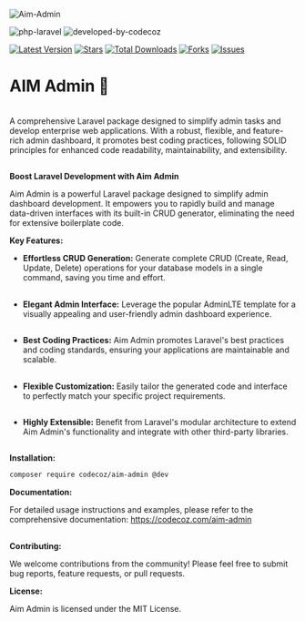 ![Aim-Admin](https://github.com/user-attachments/assets/07112a33-3179-4b49-a625-8fe5b47ad900)

![php-laravel](https://github.com/user-attachments/assets/a146f866-bbfc-4b65-939b-d36fe572227c)
![developed-by-codecoz](https://github.com/user-attachments/assets/041fa195-e167-4b5f-97a7-0d7abf54e26f)

[![Latest Version](https://img.shields.io/packagist/v/codecoz/aim-admin?color=blue&label=release&style=for-the-badge)](https://packagist.org/packages/codecoz/aim-admin)
[![Stars](https://img.shields.io/github/stars/codecoz/aim-admin?color=rgb%2806%20189%20248%29&label=stars&style=for-the-badge)](https://packagist.org/packages/codecoz/aim-admin)
[![Total Downloads](https://img.shields.io/packagist/dt/codecoz/aim-admin.svg?color=rgb%28249%20115%2022%29&style=for-the-badge)](https://packagist.org/packages/codecoz/aim-admin)
[![Forks](https://img.shields.io/github/forks/codecoz/aim-admin?color=rgb%28134%20115%2022%29&style=for-the-badge)](https://packagist.org/packages/codecoz/aim-admin)
[![Issues](https://img.shields.io/github/issues/codecoz/aim-admin?color=rgb%28134%20239%20128%29&style=for-the-badge)](https://packagist.org/packages/codecoz/aim-admin)


# AIM Admin 🎉
<br>
A comprehensive Laravel package designed to simplify admin tasks and develop enterprise web applications. With a robust, flexible, and feature-rich admin dashboard, it promotes best coding practices, following SOLID principles for enhanced code readability, maintainability, and extensibility.

<br>

##
**Boost Laravel Development with Aim Admin**

Aim Admin is a powerful Laravel package designed to simplify admin dashboard development. It empowers you to rapidly build and manage data-driven interfaces with its built-in CRUD generator, eliminating the need for extensive boilerplate code.

**Key Features:**

* **Effortless CRUD Generation:** Generate complete CRUD (Create, Read, Update, Delete) operations for your database models in a single command, saving you time and effort.
##
* **Elegant Admin Interface:** Leverage the popular AdminLTE template for a visually appealing and user-friendly admin dashboard experience.
##
* **Best Coding Practices:** Aim Admin promotes Laravel's best practices and coding standards, ensuring your applications are maintainable and scalable.
##
* **Flexible Customization:** Easily tailor the generated code and interface to perfectly match your specific project requirements.
##
* **Highly Extensible:**  Benefit from Laravel's modular architecture to extend Aim Admin's functionality and integrate with other third-party libraries.

##
**Installation:**

```bash
composer require codecoz/aim-admin @dev
```

**Documentation:**

For detailed usage instructions and examples, please refer to the comprehensive documentation: https://codecoz.com/aim-admin

##

**Contributing:**

We welcome contributions from the community! Please feel free to submit bug reports, feature requests, or pull requests.

**License:**

Aim Admin is licensed under the MIT License.

